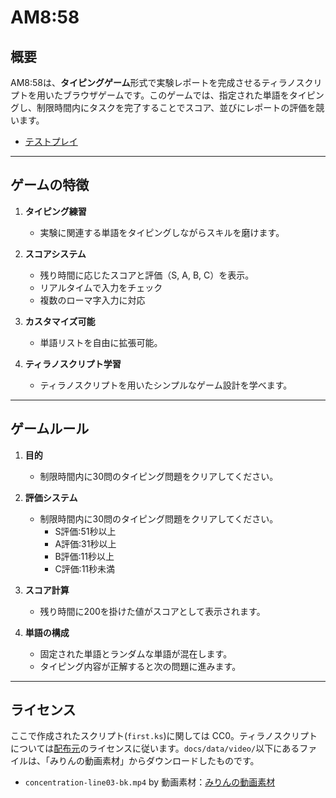 # AM8:58

## 概要

AM8:58は、**タイピングゲーム**形式で実験レポートを完成させるティラノスクリプトを用いたブラウザゲームです。このゲームでは、指定された単語をタイピングし、制限時間内にタスクを完了することでスコア、並びにレポートの評価を競います。

- [テストプレイ](https://smz-exe.github.io/tyranoscript_am0858/)

---

## ゲームの特徴

1. **タイピング練習**
   - 実験に関連する単語をタイピングしながらスキルを磨けます。

2. **スコアシステム**
   - 残り時間に応じたスコアと評価（S, A, B, C）を表示。
   - リアルタイムで入力をチェック
   - 複数のローマ字入力に対応

3. **カスタマイズ可能**
   - 単語リストを自由に拡張可能。

4. **ティラノスクリプト学習**
   - ティラノスクリプトを用いたシンプルなゲーム設計を学べます。

---

## ゲームルール

1. **目的**
   - 制限時間内に30問のタイピング問題をクリアしてください。

2. **評価システム**
   - 制限時間内に30問のタイピング問題をクリアしてください。
      - S評価:51秒以上
      - A評価:31秒以上
      - B評価:11秒以上
      - C評価:11秒未満

3. **スコア計算**
   - 残り時間に200を掛けた値がスコアとして表示されます。

4. **単語の構成**
   - 固定された単語とランダムな単語が混在します。
   - タイピング内容が正解すると次の問題に進みます。

---

## ライセンス

ここで作成されたスクリプト(`first.ks`)に関しては CC0。ティラノスクリプトについては[配布元](https://tyrano.jp/)のライセンスに従います。`docs/data/video/`以下にあるファイルは、「みりんの動画素材」からダウンロードしたものです。

- `concentration-line03-bk.mp4` by 動画素材：[みりんの動画素材](https://miirriin.com/)

